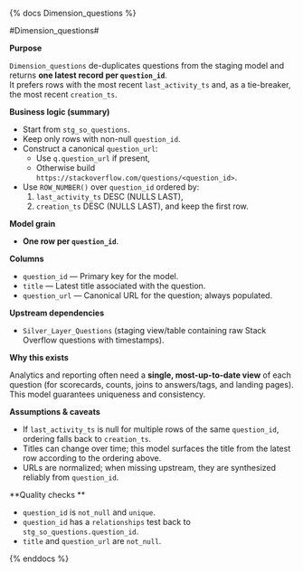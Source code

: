 {% docs Dimension_questions %}

#Dimension_questions#

**Purpose**

`Dimension_questions` de-duplicates questions from the staging model and returns **one latest record per `question_id`**.  
It prefers rows with the most recent `last_activity_ts` and, as a tie-breaker, the most recent `creation_ts`.

**Business logic (summary)**

- Start from `stg_so_questions`.
- Keep only rows with non-null `question_id`.
- Construct a canonical `question_url`:
  - Use `q.question_url` if present,
  - Otherwise build `https://stackoverflow.com/questions/<question_id>`.
- Use `ROW_NUMBER()` over `question_id` ordered by:
  1. `last_activity_ts` DESC (NULLS LAST),
  2. `creation_ts` DESC (NULLS LAST),
  and keep the first row.

**Model grain**

- **One row per `question_id`**.

**Columns**

- `question_id` — Primary key for the model.
- `title` — Latest title associated with the question.
- `question_url` — Canonical URL for the question; always populated.

**Upstream dependencies**

- `Silver_Layer_Questions` (staging view/table containing raw Stack Overflow questions with timestamps).

**Why this exists**

Analytics and reporting often need a **single, most-up-to-date view** of each question (for scorecards, counts, joins to answers/tags, and landing pages). This model guarantees uniqueness and consistency.

**Assumptions & caveats**

- If `last_activity_ts` is null for multiple rows of the same `question_id`, ordering falls back to `creation_ts`.
- Titles can change over time; this model surfaces the title from the latest row according to the ordering above.
- URLs are normalized; when missing upstream, they are synthesized reliably from `question_id`.

**Quality checks **

- `question_id` is `not_null` and `unique`.
- `question_id` has a `relationships` test back to `stg_so_questions.question_id`.
- `title` and `question_url` are `not_null`.

{% enddocs %}